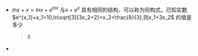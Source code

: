 - $lnx+x = lnx+e^{lnx}$ 与$x+e^x$ 具有相同的结构，可以称为同构式。已知实数$e^{x_1}+x_1=10,ln\sqrt[3]{3x_2+2}+x_2=\frac{8}{3},则x_1+3x_2$ 的值是多少

  > 8

- 